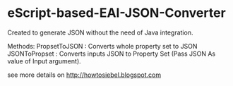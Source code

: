 # eScript-based-EAI-JSON-Converter

Created to generate JSON without the need of Java integration.

Methods:
PropsetToJSON : Converts whole property set to JSON 
JSONToPropset : Converts inputs JSON to Property Set (Pass JSON As value of Input argument).

see more details on http://howtosiebel.blogspot.com
